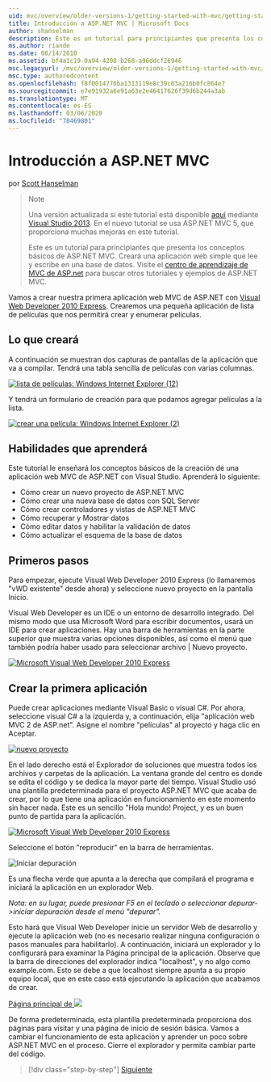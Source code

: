 ```yaml
---
uid: mvc/overview/older-versions-1/getting-started-with-mvc/getting-started-with-mvc-part1
title: Introducción a ASP.NET MVC | Microsoft Docs
author: shanselman
description: Este es un tutorial para principiantes que presenta los conceptos básicos de ASP.NET MVC. Cree una aplicación web simple que lea y escriba en una base de datos.
ms.author: riande
ms.date: 08/14/2010
ms.assetid: bf4a1c19-0a94-4208-b268-a96ddcf26946
msc.legacyurl: /mvc/overview/older-versions-1/getting-started-with-mvc/getting-started-with-mvc-part1
msc.type: authoredcontent
ms.openlocfilehash: f8f0014776ba1313119e8c39c63a216b0fc864e7
ms.sourcegitcommit: e7e91932a6e91a63e2e46417626f39d6b244a3ab
ms.translationtype: MT
ms.contentlocale: es-ES
ms.lasthandoff: 03/06/2020
ms.locfileid: "78469801"
---
```

# <a name="intro-to-aspnet-mvc"></a>Introducción a ASP.NET MVC

por [Scott Hanselman](https://github.com/shanselman)

> > [!NOTE]
> > Una versión actualizada si este tutorial está disponible [aquí](../../getting-started/introduction/getting-started.md) mediante [Visual Studio 2013](https://my.visualstudio.com/Downloads?q=visual%20studio%202013). En el nuevo tutorial se usa ASP.NET MVC 5, que proporciona muchas mejoras en este tutorial.
>
>
> Este es un tutorial para principiantes que presenta los conceptos básicos de ASP.NET MVC. Creará una aplicación web simple que lee y escribe en una base de datos. Visite el [centro de aprendizaje de MVC de ASP.net](../../../index.md) para buscar otros tutoriales y ejemplos de ASP.NET MVC.

Vamos a crear nuestra primera aplicación web MVC de ASP.NET con [Visual Web Developer 2010 Express](https://www.microsoft.com/express/Web/). Crearemos una pequeña aplicación de lista de películas que nos permitirá crear y enumerar películas.

## <a name="what-youll-build"></a>Lo que creará

A continuación se muestran dos capturas de pantallas de la aplicación que va a compilar. Tendrá una tabla sencilla de películas con varias columnas.

[![lista de películas: Windows Internet Explorer (12)](getting-started-with-mvc-part1/_static/image2.png)](getting-started-with-mvc-part1/_static/image1.png)

Y tendrá un formulario de creación para que podamos agregar películas a la lista.

[![crear una película: Windows Internet Explorer (2)](getting-started-with-mvc-part1/_static/image4.png)](getting-started-with-mvc-part1/_static/image3.png)

## <a name="skills-youll-learn"></a>Habilidades que aprenderá

Este tutorial le enseñará los conceptos básicos de la creación de una aplicación web MVC de ASP.NET con Visual Studio. Aprenderá lo siguiente:

- Cómo crear un nuevo proyecto de ASP.NET MVC
- Cómo crear una nueva base de datos con SQL Server
- Cómo crear controladores y vistas de ASP.NET MVC
- Cómo recuperar y Mostrar datos
- Cómo editar datos y habilitar la validación de datos
- Cómo actualizar el esquema de la base de datos

## <a name="get-started"></a>Primeros pasos

Para empezar, ejecute Visual Web Developer 2010 Express (lo llamaremos "vWD existente" desde ahora) y seleccione nuevo proyecto en la pantalla Inicio.

Visual Web Developer es un IDE o un entorno de desarrollo integrado. Del mismo modo que usa Microsoft Word para escribir documentos, usará un IDE para crear aplicaciones. Hay una barra de herramientas en la parte superior que muestra varias opciones disponibles, así como el menú que también podría haber usado para seleccionar archivo | Nuevo proyecto.

[![Microsoft Visual Web Developer 2010 Express](getting-started-with-mvc-part1/_static/image6.png)](getting-started-with-mvc-part1/_static/image5.png)

## <a name="creating-your-first-application"></a>Crear la primera aplicación

Puede crear aplicaciones mediante Visual Basic o visual C#. Por ahora, seleccione visual C# a la izquierda y, a continuación, elija "aplicación web MVC 2 de ASP.net". Asigne el nombre "películas" al proyecto y haga clic en Aceptar.

[![nuevo proyecto](getting-started-with-mvc-part1/_static/image8.png)](getting-started-with-mvc-part1/_static/image7.png)

En el lado derecho está el Explorador de soluciones que muestra todos los archivos y carpetas de la aplicación. La ventana grande del centro es donde se edita el código y se dedica la mayor parte del tiempo. Visual Studio usó una plantilla predeterminada para el proyecto ASP.NET MVC que acaba de crear, por lo que tiene una aplicación en funcionamiento en este momento sin hacer nada. Este es un sencillo "Hola mundo! Project, y es un buen punto de partida para la aplicación.

[![Microsoft Visual Web Developer 2010 Express](getting-started-with-mvc-part1/_static/image10.png)](getting-started-with-mvc-part1/_static/image9.png)

Seleccione el botón "reproducir" en la barra de herramientas.

![Iniciar depuración](getting-started-with-mvc-part1/_static/image11.png)

Es una flecha verde que apunta a la derecha que compilará el programa e iniciará la aplicación en un explorador Web.

*Nota: en su lugar, puede presionar F5 en el teclado o seleccionar depurar-&gt;iniciar depuración desde el menú "depurar".*

Esto hará que Visual Web Developer inicie un servidor Web de desarrollo y ejecute la aplicación web (no es necesario realizar ninguna configuración o pasos manuales para habilitarlo). A continuación, iniciará un explorador y lo configurará para examinar la Página principal de la aplicación. Observe que la barra de direcciones del explorador indica "localhost", y no algo como example.com. Esto se debe a que localhost siempre apunta a su propio equipo local, que en este caso está ejecutando la aplicación que acabamos de crear.

[Página principal de ![](getting-started-with-mvc-part1/_static/image13.png)](getting-started-with-mvc-part1/_static/image12.png)

De forma predeterminada, esta plantilla predeterminada proporciona dos páginas para visitar y una página de inicio de sesión básica. Vamos a cambiar el funcionamiento de esta aplicación y aprender un poco sobre ASP.NET MVC en el proceso. Cierre el explorador y permita cambiar parte del código.

> [!div class="step-by-step"]
> [Siguiente](getting-started-with-mvc-part2.md)
